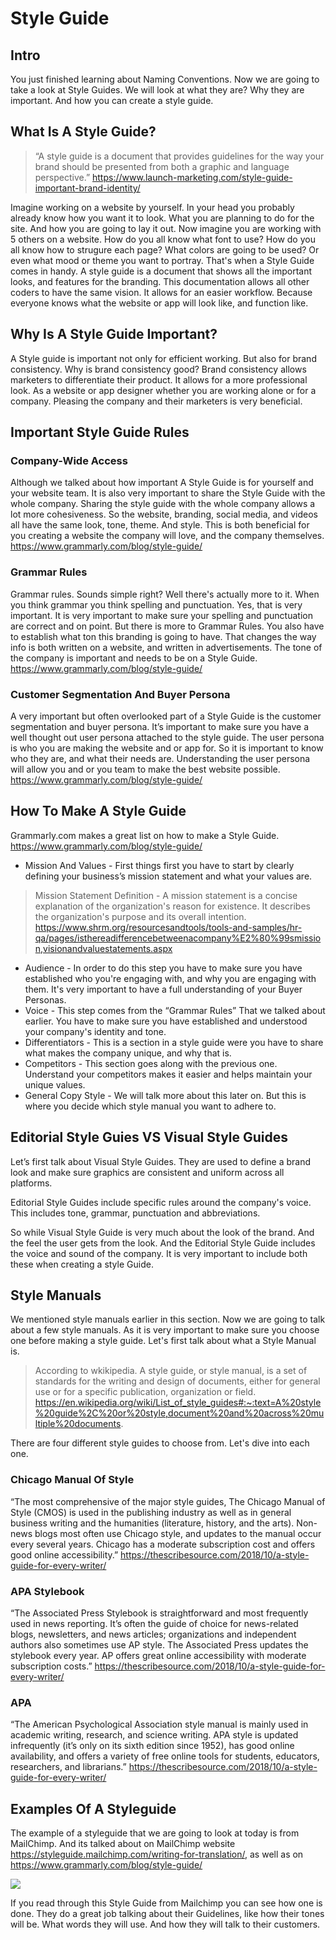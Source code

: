 # Style Guide

## Intro
You just finished learning about Naming Conventions. Now we are going to take a look at Style Guides. We will look at what they are? Why they are important. And how you can create a style guide.

## What Is A Style Guide?
>“A style guide is a document that provides guidelines for the way your brand should be presented from both a  graphic and language perspective.” 
https://www.launch-marketing.com/style-guide-important-brand-identity/

Imagine working on a website by yourself. In your head you probably already know how you want it to look. What you are planning to do for the site. And how you are going to lay it out. Now imagine you are working with 5 others on a website. How do you all know what font to use? How do you all know how to strugure each page? What colors are going to be used? Or even what mood or theme you want to portray. That's when a Style Guide comes in handy. A style guide is a document that shows all the important looks, and features for the branding. This documentation allows all other coders to have the same vision. It allows for an easier workflow. Because everyone knows what the website or app will look like, and function like.

## Why Is A Style Guide Important?
A Style guide is important not only for efficient working. But also for brand consistency. Why is brand consistency good? Brand consistency allows marketers to differentiate their product. It allows for a more professional look. As a website or app designer whether you are working alone or for a company. Pleasing the company and their marketers is very beneficial. 

## Important Style Guide Rules

### Company-Wide Access
Although we talked about how important A Style Guide is for yourself and your website team. It is also very important to share the Style Guide with the whole company. Sharing the style guide with the whole company allows a lot more cohesiveness. So the website, branding, social media, and videos all have the same look, tone, theme. And style. This is both beneficial for you creating a website the company will love, and the company themselves.
https://www.grammarly.com/blog/style-guide/


### Grammar Rules
Grammar rules. Sounds simple right? Well there's actually more to it. When you think grammar you think spelling and punctuation. Yes, that is very important. It is very important to make sure your spelling and punctuation are correct and on point. But there is more to Grammar Rules. You also have to establish what ton this branding is going to have. That changes the way info is both written on a website, and written in advertisements. The tone of the company is important and needs to be on a Style Guide. 
https://www.grammarly.com/blog/style-guide/


### Customer Segmentation And Buyer Persona
A very important but often overlooked part of a Style Guide is the customer segmentation and buyer persona. It’s important to make sure you have a well thought out user persona attached to the style guide. The user persona is who you are making the website and or app for. So it is important to know who they are, and what their needs are. Understanding the user persona will allow you and or you team to make the best website possible.
https://www.grammarly.com/blog/style-guide/

## How To Make A Style Guide
Grammarly.com makes a great list on how to make a Style Guide. https://www.grammarly.com/blog/style-guide/

- Mission And Values - First things first you have to start by clearly defining your business’s mission statement and what your values are.
>Mission Statement Definition - A mission statement is a concise explanation of the organization's reason for existence. It describes the organization's purpose and its overall intention. https://www.shrm.org/resourcesandtools/tools-and-samples/hr-qa/pages/isthereadifferencebetweenacompany%E2%80%99smission,visionandvaluestatements.aspx

- Audience - In order to do this step you have to make sure you have established who you're engaging with, and why you are engaging with them. It's very important to have a full understanding of your Buyer Personas.
- Voice - This step comes from the “Grammar Rules” That we talked about earlier. You have to make sure you have established and understood your company's identity and tone.
- Differentiators - This is a section in a style guide were you have to share what makes the company unique, and why that is. 
- Competitors - This section goes along with the previous one. Understand your competitors makes it easier and helps maintain your unique values.
- General Copy Style - We will talk more about this later on. But this is where you decide which style manual you want to adhere to.

## Editorial Style Guies VS Visual Style Guides
Let’s first talk about Visual Style Guides. They are used to define a brand look and make sure graphics are consistent and uniform across all platforms. 

Editorial Style Guides include specific rules around the company's voice. This includes tone, grammar, punctuation and abbreviations. 

So while Visual Style Guide is very much about the look of the brand. And the feel the user gets from the look. And the Editorial Style Guide includes the voice and sound of the company. It is very important to include both these when creating a style Guide.

## Style Manuals
We mentioned style manuals earlier in this section. Now we are going to talk about a few style manuals. As it is very important to make sure you choose one before making a style guide.
Let's first talk about what a Style Manual is.
>According to wkikipedia. A style guide, or style manual, is a set of standards for the writing and design of documents, either for general use or for a specific publication, organization or field. https://en.wikipedia.org/wiki/List_of_style_guides#:~:text=A%20style%20guide%2C%20or%20style,document%20and%20across%20multiple%20documents.

There are four different style guides to choose from. Let's dive into each one.

### Chicago Manual Of Style
“The most comprehensive of the major style guides, The Chicago Manual of Style (CMOS) is used in the publishing industry as well as in general business writing and the humanities (literature, history, and the arts). Non-news blogs most often use Chicago style, and updates to the manual occur every several years. Chicago has a moderate subscription cost and offers good online accessibility.” https://thescribesource.com/2018/10/a-style-guide-for-every-writer/

### APA Stylebook
 “The Associated Press Stylebook is straightforward and most frequently used in news reporting. It’s often the guide of choice for news-related blogs, newsletters, and news articles; organizations and independent authors also sometimes use AP style. The Associated Press updates the stylebook every year. AP offers great online accessibility with moderate subscription costs.” https://thescribesource.com/2018/10/a-style-guide-for-every-writer/
 
### APA
“The American Psychological Association style manual is mainly used in academic writing, research, and science writing. APA style is updated infrequently (it’s only on its sixth edition since 1952), has good online availability, and offers a variety of free online tools for students, educators, researchers, and librarians.” https://thescribesource.com/2018/10/a-style-guide-for-every-writer/


## Examples Of A Styleguide
The example of a styleguide that we are going to look at today is from MailChimp. And its talked about on MailChimp website https://styleguide.mailchimp.com/writing-for-translation/, as well as on https://www.grammarly.com/blog/style-guide/

<img src="Mailchimp.png"/>

If you read through this Style Guide from Mailchimp you can see how one is done. They do a great job talking about their Guidelines, like how their tones will be. What words they will use. And how they will talk to their customers.

